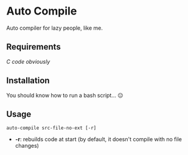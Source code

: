 Auto Compile
============
Auto compiler for lazy people, like me.

## Requirements
_C code obviously_

## Installation
You should know how to run a bash script... 😑

## Usage
```auto-compile src-file-no-ext [-r]```
- __-r__: rebuilds code at start (by default, it doesn't compile with no file changes)
